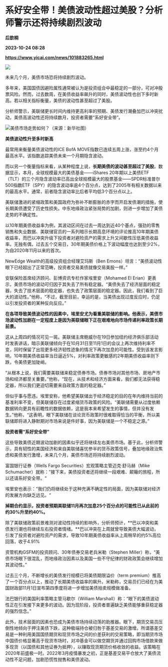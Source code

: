 # 系好安全带！美债波动性超过美股？分析师警示还将持续剧烈波动
**后歆桐**

**2023-10-24 08:28**

**https://www.yicai.com/news/101883265.html**

![](https://imgcdn.yicai.com/uppics/slides/2023/10/33798cebac8b4207e3b3baaa2f8b9be3.jpg)

未来几个月，美债市场恐将持续剧烈波动。

多年来，美国国债因避险属性通常被认为是投资组合中最稳定的一部分，可对冲股票风险。然而，过去数周，在美债收益率飙升的同时，美债波动性也创下多时新高。若以相关指标衡量，美债的波动性甚至超过了美股。

分析师警示，美联储更长时间内维持更高利率的预期、美债发行潮叠加巴以冲突扰动，美债高波动性还将持续数月，投资者需要“系好安全带”。

![美债市场走势如何？（来源：新华社图）](https://imgcdn.yicai.com/uppics/images/2023/10/366334b11e39ab9b0775a73a61883787.jpg)

**美债波动性升至多时新高**

最常用来衡量美债波动性的ICE BofA MOVE指数已连续五周上涨，涨至约4个月最高水平。该指数追踪美债未来一个月期隐含波动。

而以另一个衡量指标来看，从某种程度上说，**长期美债的波动甚至超过了美股**。数据显示，本月，全球规模最大的美债基金——iShares 20年期以上美债ETF（TLT）的三个月隐含波动率已高出全球规模最大的股票基金——SPDR标准普尔500指数ETF（SPY）的隐含波动率逾4个百分点，达到了2005年有相关数据以来的最高水平。通常，前者隐含波动率比后者平均低3个百分点以上。

美联储激进的紧缩政策和美国政府为弥补不断膨胀的赤字而开启发债潮的措施，使长期美债遭受了历史性损失。中东地缘政治紧张局势的加剧，则进一步增加了美债走势的不确定性。

以10年期美债收益率为例，其波动区间在过去一周达到近40个基点，强劲的零售销售和失业数据、美联储官员的一系列暗示长期高息环境的评论推高10年期美债收益率，而巴以冲突升级下投资者对避险资产的需求上升又间歇性压低美债收益率。无独有偶，过去五个交易日，30年期美债价格上下波动幅度也达到至少2%，为自2020年11月以来的首次。

NewEdge Wealth的高级投资组合经理艾玛斯（Ben Emons）坦言：“美债波动性眼下已经超出了正常范畴，投资者交易美债就像交易美股一样。”

安联保险首席经济顾问、彭博资讯专栏作家埃里安（Mohamed El Erian）更表示，美债市场的波动可归因于其失去了所有稳定器。“美债失去了经济层面的稳定器，失去了技术层面的稳定器，也失去了政策层面的稳定器。因此，我们看到了巨大的波动性。”他称，“不过，截至目前，幸运的是，当美债出现过度反应时，仍足以引发投资者的某种反向反应。”

**在各项导致美债波动性的因素中，埃里安尤为看重美联储的影响。他表示，美债市场波动性加剧在一定程度上是因为美联储眼下正在艰难地向市场传递利率政策长期前景。**

这从上周四的情况可见一斑。美联储主席鲍威尔在19日参加纽约经济俱乐部活动时发表讲话，暗示美联储倾向于在10月31日至11月1日的会议上再次维持利率不变，同时保留了出现更多经济韧性迹象的情况下再次加息的可能性。受到该发言影响，10年期美债收益率当日逼近5%，对利率政策更敏感的2年期美债收益率则下跌，令美债更加陡峭。

“从根本上说，我们需要美联储来稳定债券市场。债券市场对其他市场、房地产市场和经济都至关重要。”他称，“现在，从技术和经济方面来看，我们都无法获得稳定器，所以我们更迫切需要来自政策方面的稳定器。”

但似乎事与愿违。埃里安称，他希望美联储出于经济稳定的目的在年内维持当前的基准利率不变，但美联储存在过度紧缩货币政策的风险。“美联储需要从过度依赖数据转向更具有前瞻性的数据依赖，这是我本来希望发生的事情，但并没有发生。”他称，“这表明，眼下美联储在谈论货币政策时很难取得恰当的平衡，所以美联储即将进入静默期对市场来说是件好事，因为美联储是一个不稳定之源。”

**投资者需“系好安全带”**

这些导致美债近期波动加剧的因素似乎还将继续左右美债市场。基于此，分析师警示，具有韧性的美国经济和来自美联储喜忧参半的货币政策信号，叠加地缘政治焦虑和美债发行激增，未来几个月，美债市场还将持续剧烈波动。

富国银行证券（Wells Fargo Securities）宏观策略主管迈克·舒马赫（Mike Schumacher）就称：“接下来，美债投资者还将继续一段艰难、颠簸的旅程，所以还请系好安全带。“

埃里安也表示：“我们仍将继续处于这种充满不确定性的局面，因为美联储对经济的发展方向缺乏远见。“

**掉期合约显示，投资者预期美联储11月再次加息25个百分点的可能性已从此前的约30%升至约40%。**

除了美联储政策前景难测对波动性持续的影响外，分析师预计，**巴以冲突和美债发行潮也将继续左右投资者情绪。**巴以冲突在上周就曾导致美债大幅波动，引发了投资者对避险资产的需求，导致10年期美债收益率从上周稍早的约5%高位回落，收于4.91%

资管机构GSFM的投资顾问、30年债券交易老兵米勒（Stephen Miller）称，“美债市场眼下很混乱，而地缘政治因素以及美国一些不守纪律的财政政策会继续增加其波动性。”

过去三个月，不断增长的美债发行规模已将美债期限溢价（term premium）推高了一个百分点以上，推动了长期美债收益率的飙升。米勒称，交易员们已经在为美国财政部11月1日宣布第四季度将进一步增加美债拍卖规模做准备。

法巴银行的美国利率策略主管马歇尔（William Marshall）称：“眼下的美债波动性正在引发接下来更多的波动。因为现阶段，投资者普遍缺乏美债能够重获稳定器的强烈信念。”

此外，技术层面的因素也恐成为美债市场持续动荡的助推器。眼下，期货交易员压倒性地倾向于押注美债下跌，这种极端持仓被归咎于基差交易的激增。所谓基差交易是一种利用美国国债期货和现货市场之间的价差获利的交易策略，即当期货市场中国债价格显著高于现货市场时，对冲基金可以做空期货并通过回购市场借款来做多现货（以国债和其他证券为抵押），以赚取现货期货价格收敛的收益。该策略在2020年前盛极一时。2022年3月疫情暴发之初，正是基差交易平仓放大了美债流动性不足问题，加剧恐慌性抛售和美债波动。